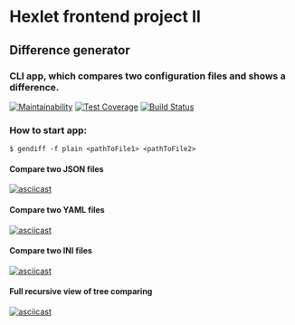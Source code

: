 # Hexlet frontend project II

## Difference generator
### CLI app, which compares two configuration files and shows a difference.

[![Maintainability](https://api.codeclimate.com/v1/badges/3c1a2ebe676f2d82a36f/maintainability)](https://codeclimate.com/github/it-amalker/frontend-project-lvl2/maintainability)
[![Test Coverage](https://api.codeclimate.com/v1/badges/3c1a2ebe676f2d82a36f/test_coverage)](https://codeclimate.com/github/it-amalker/frontend-project-lvl2/test_coverage)
[![Build Status](https://travis-ci.org/it-amalker/frontend-project-lvl2.svg?branch=master)](https://travis-ci.org/it-amalker/frontend-project-lvl2)

### How to start app:
```
$ gendiff -f plain <pathToFile1> <pathToFile2>
```
#### Compare two JSON files
[![asciicast](https://asciinema.org/a/295379.svg)](https://asciinema.org/a/295379)

#### Compare two YAML files
[![asciicast](https://asciinema.org/a/295536.svg)](https://asciinema.org/a/295536)

#### Compare two INI files
[![asciicast](https://asciinema.org/a/295619.svg)](https://asciinema.org/a/295619)

#### Full recursive view of tree comparing
[![asciicast](https://asciinema.org/a/296088.svg)](https://asciinema.org/a/296088)
